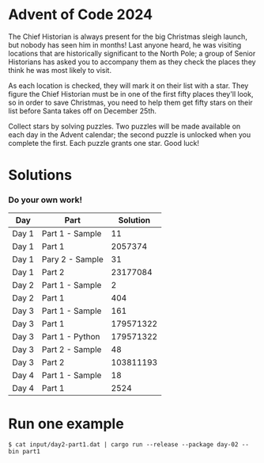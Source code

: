 # Advent of Code 2024

The Chief Historian is always present for the big Christmas sleigh launch, but nobody has seen him in months! Last anyone heard, he was visiting locations that are historically significant to the North Pole; a group of Senior Historians has asked you to accompany them as they check the places they think he was most likely to visit.

As each location is checked, they will mark it on their list with a star. They figure the Chief Historian must be in one of the first fifty places they'll look, so in order to save Christmas, you need to help them get fifty stars on their list before Santa takes off on December 25th.

Collect stars by solving puzzles. Two puzzles will be made available on each day in the Advent calendar; the second puzzle is unlocked when you complete the first. Each puzzle grants one star. Good luck!

# Solutions

### Do your own work!

| Day   | Part            | Solution  |
| ----- | --------------- | --------- |
| Day 1 | Part 1 - Sample | 11        |
| Day 1 | Part 1          | 2057374   |
| Day 1 | Pary 2 - Sample | 31        |
| Day 1 | Part 2          | 23177084  |
| Day 2 | Part 1 - Sample | 2         |
| Day 2 | Part 1          | 404       |
| Day 3 | Part 1 - Sample | 161       |
| Day 3 | Part 1          | 179571322 |
| Day 3 | Part 1 - Python | 179571322 |
| Day 3 | Part 2 - Sample | 48        |
| Day 3 | Part 2          | 103811193 |
| Day 4 | Part 1 - Sample | 18        |
| Day 4 | Part 1          | 2524      |

# Run one example

```shell
$ cat input/day2-part1.dat | cargo run --release --package day-02 --bin part1
```
